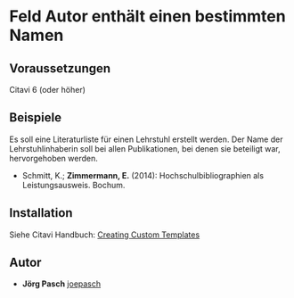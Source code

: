 # Feld Autor enthält einen bestimmten Namen

## Voraussetzungen
Citavi 6 (oder höher)

## Beispiele
Es soll eine Literaturliste für einen Lehrstuhl erstellt werden. Der Name der Lehrstuhlinhaberin soll bei allen Publikationen, bei denen sie beteiligt war, hervorgehoben werden. 

- Schmitt, K.; **Zimmermann, E.** (2014): Hochschulbibliographien als Leistungsausweis. Bochum.

## Installation
Siehe Citavi Handbuch: [Creating Custom Templates](http://www.citavi.com/creating_custom_templates)

## Autor

* **Jörg Pasch** [joepasch](https://github.com/joepasch)
